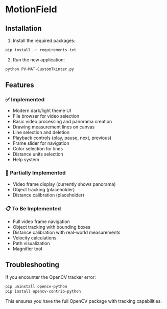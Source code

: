# MotionField

## Installation

1. Install the required packages:
```bash
pip install -r requirements.txt
```

2. Run the new application:
```bash
python PV-MAT-CustomTkinter.py
```

## Features

### ✅ Implemented
- Modern dark/light theme UI
- File browser for video selection
- Basic video processing and panorama creation
- Drawing measurement lines on canvas
- Line selection and deletion
- Playback controls (play, pause, next, previous)
- Frame slider for navigation
- Color selection for lines
- Distance units selection
- Help system

### 🔄 Partially Implemented
- Video frame display (currently shows panorama)
- Object tracking (placeholder)
- Distance calibration (placeholder)

### 📋 To Be Implemented
- Full video frame navigation
- Object tracking with bounding boxes
- Distance calibration with real-world measurements
- Velocity calculations
- Path visualization
- Magnifier tool

## Troubleshooting

If you encounter the OpenCV tracker error:
```bash
pip uninstall opencv-python
pip install opencv-contrib-python
```

This ensures you have the full OpenCV package with tracking capabilities.
